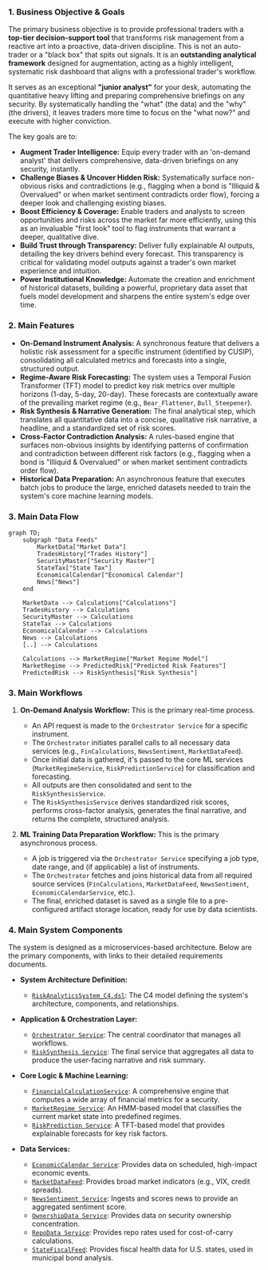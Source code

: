 ### **1. Business Objective & Goals**

The primary business objective is to provide professional traders with a **top-tier decision-support tool** that transforms risk management from a reactive art into a proactive, data-driven discipline. This is not an auto-trader or a "black box" that spits out signals. It is an **outstanding analytical framework** designed for augmentation, acting as a highly intelligent, systematic risk dashboard that aligns with a professional trader's workflow.

It serves as an exceptional **"junior analyst"** for your desk, automating the quantitative heavy lifting and preparing comprehensive briefings on any security. By systematically handling the "what" (the data) and the "why" (the drivers), it leaves traders more time to focus on the "what now?" and execute with higher conviction.

The key goals are to:

*   **Augment Trader Intelligence:** Equip every trader with an 'on-demand analyst' that delivers comprehensive, data-driven briefings on any security, instantly.
*   **Challenge Biases & Uncover Hidden Risk:** Systematically surface non-obvious risks and contradictions (e.g., flagging when a bond is "Illiquid & Overvalued" or when market sentiment contradicts order flow), forcing a deeper look and challenging existing biases.
*   **Boost Efficiency & Coverage:** Enable traders and analysts to screen opportunities and risks across the market far more efficiently, using this as an invaluable "first look" tool to flag instruments that warrant a deeper, qualitative dive.
*   **Build Trust through Transparency:** Deliver fully explainable AI outputs, detailing the key drivers behind every forecast. This transparency is critical for validating model outputs against a trader's own market experience and intuition.
*   **Power Institutional Knowledge:** Automate the creation and enrichment of historical datasets, building a powerful, proprietary data asset that fuels model development and sharpens the entire system's edge over time.

### **2. Main Features**

*   **On-Demand Instrument Analysis:** A synchronous feature that delivers a holistic risk assessment for a specific instrument (identified by CUSIP), consolidating all calculated metrics and forecasts into a single, structured output.
*   **Regime-Aware Risk Forecasting:** The system uses a Temporal Fusion Transformer (TFT) model to predict key risk metrics over multiple horizons (1-day, 5-day, 20-day). These forecasts are contextually aware of the prevailing market regime (e.g., `Bear_Flattener`, `Bull_Steepener`).
*   **Risk Synthesis & Narrative Generation:** The final analytical step, which translates all quantitative data into a concise, qualitative risk narrative, a headline, and a standardized set of risk scores.
*   **Cross-Factor Contradiction Analysis:** A rules-based engine that surfaces non-obvious insights by identifying patterns of confirmation and contradiction between different risk factors (e.g., flagging when a bond is "Illiquid & Overvalued" or when market sentiment contradicts order flow).
*   **Historical Data Preparation:** An asynchronous feature that executes batch jobs to produce the large, enriched datasets needed to train the system's core machine learning models.

### **3. Main Data Flow**


```plantuml
graph TD;
    subgraph "Data Feeds"
        MarketData["Market Data"]
        TradesHistory["Trades History"]
        SecurityMaster["Security Master"]
        StateTax["State Tax"]
        EconomicalCalendar["Economical Calendar"]
        News["News"]
    end

    MarketData --> Calculations["Calculations"]
    TradesHistory --> Calculations
    SecurityMaster --> Calculations
    StateTax --> Calculations
    EconomicalCalendar --> Calculations
    News --> Calculations
    [..] --> Calculations
    
    Calculations --> MarketRegime["Market Regime Model"]
    MarketRegime --> PredictedRisk["Predicted Risk Features"]
    PredictedRisk --> RiskSynthesis["Risk Synthesis"]
```

### **3. Main Workflows**

1.  **On-Demand Analysis Workflow:** This is the primary real-time process.

    *   An API request is made to the `Orchestrator Service` for a specific instrument.
    *   The `Orchestrator` initiates parallel calls to all necessary data services (e.g., `FinCalculations`, `NewsSentiment`, `MarketDataFeed`).
    *   Once initial data is gathered, it's passed to the core ML services (`MarketRegimeService`, `RiskPredictionService`) for classification and forecasting.
    *   All outputs are then consolidated and sent to the `RiskSynthesisService`.
    *   The `RiskSynthesisService` derives standardized risk scores, performs cross-factor analysis, generates the final narrative, and returns the complete, structured analysis.

2.  **ML Training Data Preparation Workflow:** This is the primary asynchronous process.
    *   A job is triggered via the `Orchestrator Service` specifying a job type, date range, and (if applicable) a list of instruments.
    *   The `Orchestrator` fetches and joins historical data from all required source services (`FinCalculations`, `MarketDataFeed`, `NewsSentiment`, `EconomicCalendarService`, etc.).
    *   The final, enriched dataset is saved as a single file to a pre-configured artifact storage location, ready for use by data scientists.

### **4. Main System Components**

The system is designed as a microservices-based architecture. Below are the primary components, with links to their detailed requirements documents.

*   **System Architecture Definition:**
    *   [`RiskAnalyticsSystem_C4.dsl`](./playground/risk-analytics-agent/ai_docs/1_architecture/RiskAnalyticsSystem_C4.dsl): The C4 model defining the system's architecture, components, and relationships.

*   **Application & Orchestration Layer:**
    *   [`Orchestrator Service`](./playground/risk-analytics-agent/ai_docs/4_application_layer/OrchestratorService.md): The central coordinator that manages all workflows.
    *   [`RiskSynthesis Service`](./playground/risk-analytics-agent/ai_docs/4_application_layer/RiskSynthesisService.md): The final service that aggregates all data to produce the user-facing narrative and risk summary.

*   **Core Logic & Machine Learning:**
    *   [`FinancialCalculationService`](./playground/risk-analytics-agent/ai_docs/3_core_logic/FinancialCalculationService.md): A comprehensive engine that computes a wide array of financial metrics for a security.
    *   [`MarketRegime Service`](./playground/risk-analytics-agent/ai_docs/3_core_logic/MarketRegimeService.md): An HMM-based model that classifies the current market state into predefined regimes.
    *   [`RiskPrediction Service`](./playground/risk-analytics-agent/ai_docs/3_core_logic/RiskPredictionService.md): A TFT-based model that provides explainable forecasts for key risk factors.

*   **Data Services:**
    *   [`EconomicCalendar Service`](./playground/risk-analytics-agent/ai_docs/2_data_services/EconomicCalendarService.md): Provides data on scheduled, high-impact economic events.
    *   [`MarketDataFeed`](./playground/risk-analytics-agent/ai_docs/2_data_services/MarketDataFeed.md): Provides broad market indicators (e.g., VIX, credit spreads).
    *   [`NewsSentiment Service`](./playground/risk-analytics-agent/ai_docs/2_data_services/NewsSentimentService.md): Ingests and scores news to provide an aggregated sentiment score.
    *   [`OwnershipData Service`](./playground/risk-analytics-agent/ai_docs/2_data_services/OwnershipDataService.md): Provides data on security ownership concentration.
    *   [`RepoData Service`](./playground/risk-analytics-agent/ai_docs/2_data_services/RepoDataService.md): Provides repo rates used for cost-of-carry calculations.
    *   [`StateFiscalFeed`](./playground/risk-analytics-agent/ai_docs/2_data_services/StateFiscalFeed.md): Provides fiscal health data for U.S. states, used in municipal bond analysis. 